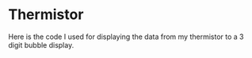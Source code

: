 # Thermistor
Here is the code I used for displaying the data from my thermistor to a 3 digit bubble display.
